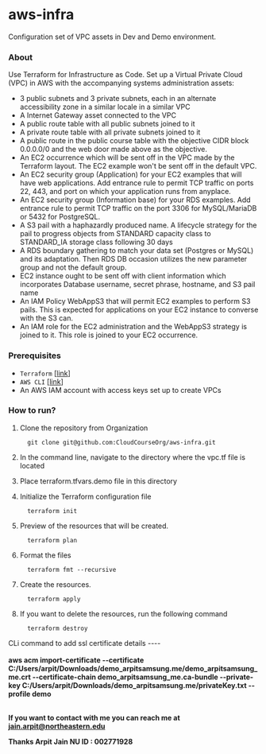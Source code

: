 # aws-infra

Configuration set of VPC assets in Dev and Demo environment.

### About
Use Terraform for Infrastructure as Code. Set up a Virtual Private Cloud (VPC) in AWS with the accompanying systems administration assets:

- 3 public subnets and 3 private subnets, each in an alternate accessibility zone in a similar locale in a similar VPC
- A  Internet Gateway asset connected to the VPC
- A public route table with all public subnets joined to it
- A private route table with all private subnets joined to it
- A public route in the public course table with the objective CIDR block 0.0.0.0/0 and the web door made above as the objective.
- An EC2 occurrence which will be sent off in the VPC made by the Terraform layout. The EC2 example won't be sent off in the default VPC.
- An EC2 security group (Application) for your EC2 examples that will have web applications. Add entrance rule to permit TCP traffic on ports 22, 443, and port on which your application runs from anyplace.
- An EC2 security group (Information base) for your RDS examples. Add entrance rule to permit TCP traffic on the port 3306 for MySQL/MariaDB or 5432 for PostgreSQL.
- A S3 pail with a haphazardly produced name. A lifecycle strategy for the pail to progress objects from STANDARD capacity class to STANDARD_IA  storage class following 30 days
- A RDS boundary gathering to match your data set (Postgres or MySQL) and its adaptation. Then RDS DB occasion utilizes the new parameter group and not the default  group.
- EC2 instance ought to be sent off with client information which incorporates Database username, secret phrase, hostname, and S3 pail name
- An IAM Policy WebAppS3 that will permit EC2 examples to perform S3 pails. This is expected for applications on your EC2 instance to converse with the S3 can.
- An IAM role for the EC2 administration and the WebAppS3 strategy is joined to it. This role is joined to your EC2 occurrence.


### Prerequisites

- `Terraform` [[link](https://developer.hashicorp.com/terraform/downloads?ajs_aid=fabfcbfb-08e9-498d-ac4b-fb1011298861&product_intent=terraform)]
- `AWS CLI` [[link](https://docs.aws.amazon.com/cli/latest/userguide/getting-started-install.html)]
- An AWS IAM account with access keys set up to create VPCs

### How to run?

1. Clone the repository from Organization
    ```shell
      git clone git@github.com:CloudCourseOrg/aws-infra.git
    ```
2. In the command line, navigate to the directory where the vpc.tf file is located

3. Place terraform.tfvars.demo file in this directory

4. Initialize the Terraform configuration file
    ```shell
      terraform init
    ```
5. Preview of the resources that will be created.
    ```shell
      terraform plan 
    ```
6. Format the files
    ```shell
      terraform fmt --recursive
    ```
7. Create the resources.
    ```shell
      terraform apply
    ```
8. If you want to delete the resources, run the following command
    ```shell
      terraform destroy
    ```

CLi command to add ssl certificate details ---- <br/><br/>
 <b>aws acm import-certificate --certificate C:/Users/arpit/Downloads/demo_arpitsamsung.me/demo_arpitsamsung_me.crt --certificate-chain demo_arpitsamsung_me.ca-bundle --private-key C:/Users/arpit/Downloads/demo_arpitsamsung.me/privateKey.txt --profile demo<b>
 <br/>
 <br/>

If you want to contact with me you can reach me at jain.arpit@northeastern.edu

Thanks Arpit Jain NU ID : 002771928